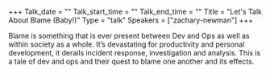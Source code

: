 +++
Talk_date = ""
Talk_start_time = ""
Talk_end_time = ""
Title = "Let's Talk About Blame (Baby!)"
Type = "talk"
Speakers = ["zachary-newman"]
+++

Blame is something that is ever present between Dev and Ops as well as within society as a whole. It’s devastating for productivity and personal development, it derails incident response, investigation and analysis. This is a tale of dev and ops and their quest to blame one another and its effects.
